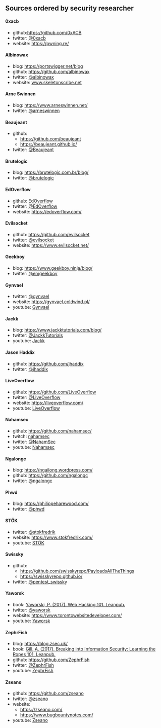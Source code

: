 ## Sources ordered by security researcher

#### 0xacb
  * github:https://github.com/0xACB
  * twitter: [@0xacb](https://twitter.com/0xacb)
  * website: https://pwning.re/

#### Albinowax
  * blog:  https://portswigger.net/blog
  * github: https://github.com/albinowax
  * twitter: [@albinowax](https://twitter.com/albinowax)
  * website: www.skeletonscribe.net
  
#### Arne Swinnen
  * blog: https://www.arneswinnen.net/
  * twitter: [@arneswinnen](https://twitter.com/ArneSwinnen)

#### Beaujeant
  * github:
    * https://github.com/beaujeant
    * https://beaujeant.github.io/
  * twitter: [@Beaujeant](https://twitter.com/Beaujeant)
  
#### Brutelogic
  * blog: https://brutelogic.com.br/blog/
  * twitter: [@brutelogic](https://twitter.com/brutelogic)
  
#### EdOverflow
  * github: [EdOverflow](https://github.com/EdOverflow)
  * twitter: [@EdOverflow](https://twitter.com/EdOverflow)
  * website: https://edoverflow.com/

#### Evilsocket
  * github: https://github.com/evilsocket
  * twitter: [@evilsocket](https://twitter.com/evilsocket)
  * website: https://www.evilsocket.net/
  
#### Geekboy
  * blog: https://www.geekboy.ninja/blog/
  * twitter: [@emgeekboy](https://twitter.com/emgeekboy)

#### Gynvael
  * twitter: [@gynvael](https://twitter.com/gynvael)
  * website: https://gynvael.coldwind.pl/
  * youtube: [Gynvael](https://www.youtube.com/c/GynvaelEN)
  
#### Jackk
  * blog: https://www.jackktutorials.com/blog/
  * twitter: [@JackkTutorials](https://twitter.com/JackkTutorials)
  * youtube: [Jackk](https://www.youtube.com/channel/UC64x_rKHxY113KMWmprLBPA)
  
#### Jason Haddix
  * github: https://github.com/jhaddix
  * twitter: [@jhaddix](https://twitter.com/jhaddix)
  
#### LiveOverflow
  * github: https://github.com/LiveOverflow
  * twitter: [@LiveOverflow](https://twitter.com/liveoverflow)
  * website: https://liveoverflow.com/
  * youtube: [LiveOverflow](https://www.youtube.com/channel/UClcE-kVhqyiHCcjYwcpfj9w)
  
#### Nahamsec
  * github: https://github.com/nahamsec/
  * twitch: [nahamsec](https://www.twitch.tv/nahamsec)
  * twitter: [@NahamSec](https://twitter.com/nahamsec)
  * youtube: [Nahamsec](https://www.youtube.com/channel/UCCZDt7MuC3Hzs6IH4xODLBw)
  
#### Ngalongc
  * blog: https://ngailong.wordpress.com/
  * github: https://github.com/ngalongc
  * twitter: [@ngalongc](https://twitter.com/ngalongc)
  
#### Phwd
  * blog: https://philippeharewood.com/
  * twitter: [@phwd](https://twitter.com/phwd)
  
#### STÖK
  * twitter: [@stokfredrik](https://twitter.com/stokfredrik)
  * website: https://www.stokfredrik.com/
  * youtube: [STÖK](https://www.youtube.com/channel/UCQN2DsjnYH60SFBIA6IkNwg)
  
#### Swissky
  * github: 
    * https://github.com/swisskyrepo/PayloadsAllTheThings
    * https://swisskyrepo.github.io/
  * twitter: [@pentest_swissky](https://twitter.com/pentest_swissky)
  
#### Yaworsk
  * book: [Yaworski, P. (2017). Web Hacking 101. Leanpub.](https://leanpub.com/web-hacking-101)
  * twitter: [@yaworsk](https://twitter.com/yaworsk)
  * website: https://www.torontowebsitedeveloper.com/
  * youtube: [Yaworsk](https://www.youtube.com/channel/UCS0y5e-AMsZO8GEFtKBAzkA)
  
#### ZephrFish
  * blog: https://blog.zsec.uk/
  * book: [Gill, A. (2017). Breaking into Information Security: Learning the Ropes 101. Leanpub.](https://leanpub.com/ltr101-breaking-into-infosec)
  * github: https://github.com/ZephrFish
  * twitter: [@ZephrFish](https://twitter.com/ZephrFish)
  * youtube: [ZephrFish](https://www.youtube.com/channel/UCwIgYwu94q1wpgakHPPR1iQ)

#### Zseano
  * github: https://github.com/zseano
  * twitter: [@zseano](https://twitter.com/zseano)
  * website: 
    * https://zseano.com/
    * https://www.bugbountynotes.com/
  * youtube: [Zseano](https://www.youtube.com/channel/UCCUFgj-52_ryvpQUacylRpg)
